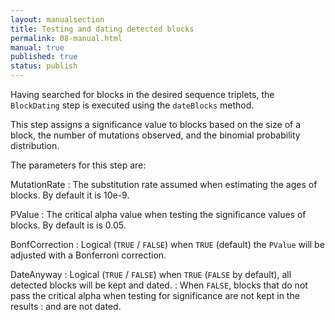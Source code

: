 ```yaml
---
layout: manualsection
title: Testing and dating detected blocks
permalink: 08-manual.html
manual: true
published: true
status: publish
---
```

 

 
Having searched for blocks in the desired sequence triplets, the `BlockDating` step is executed using the `dateBlocks` method.
 
This step assigns a significance value to blocks based on the size of a block, the number of mutations observed, and the binomial probability distribution.
 
The parameters for this step are:
 
MutationRate
  : The substitution rate assumed when estimating the ages of blocks. By default it is 10e-9.
 
PValue
  : The critical alpha value when testing the significance values of blocks. By default is is 0.05.
  
BonfCorrection
  : Logical (`TRUE` / `FALSE`) when `TRUE` (default) the `PValue` will be adjusted with a Bonferroni correction.
  
DateAnyway
  : Logical (`TRUE` / `FALSE`) when `TRUE` (`FALSE` by default), all detected blocks will be kept and dated.
  : When `FALSE`, blocks that do not pass the critical alpha when testing for significance are not kept in the results
  : and are not dated.
  
  
 
 
 
 
 
